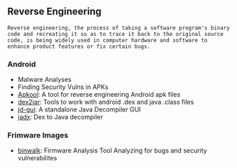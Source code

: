 ## Reverse Engineering
```
Reverse engineering, the process of taking a software program's binary code and recreating it so as to trace it back to the original source code, is being widely used in computer hardware and software to enhance product features or fix certain bugs.
```

### Android
- Malware Analyses
- Finding Security Vulns in APKs
- [Apkool](https://github.com/iBotPeaches/Apktool): A tool for reverse engineering Android apk files
- [dex2jar](https://github.com/pxb1988/dex2jar): Tools to work with android .dex and java .class files 
- [jd-gui](https://github.com/java-decompiler/jd-gui): A standalone Java Decompiler GUI
- [jadx](https://github.com/skylot/jadx): Dex to Java decompiler

### Frimware Images
- [binwalk](https://github.com/ReFirmLabs/binwalk): Firmware Analysis Tool
Analyzing for bugs and security vulnerabilites
